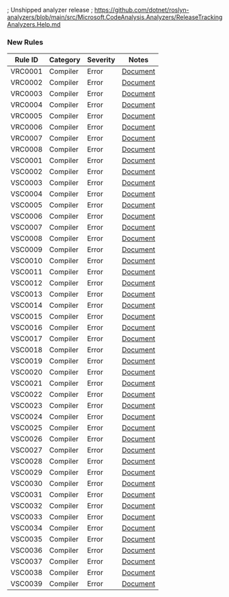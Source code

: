 ﻿; Unshipped analyzer release
; https://github.com/dotnet/roslyn-analyzers/blob/main/src/Microsoft.CodeAnalysis.Analyzers/ReleaseTrackingAnalyzers.Help.md

### New Rules

Rule ID | Category | Severity | Notes
--------|----------|----------|-------
VRC0001 | Compiler | Error | [Document](../../docs/analyzers/udon/VRC0001.md)
VRC0002 | Compiler | Error | [Document](../../docs/analyzers/udon/VRC0002.md)
VRC0003 | Compiler | Error | [Document](../../docs/analyzers/udon/VRC0003.md)
VRC0004 | Compiler | Error | [Document](../../docs/analyzers/udon/VRC0004.md)
VRC0005 | Compiler | Error | [Document](../../docs/analyzers/udon/VRC0005.md)
VRC0006 | Compiler | Error | [Document](../../docs/analyzers/udon/VRC0006.md)
VRC0007 | Compiler | Error | [Document](../../doca/analyzers/udon/VRC0007.md)
VRC0008 | Compiler | Error | [Document](../../docs/analyzers/udon/VRC0008.md)
VSC0001 | Compiler | Error | [Document](../../docs/analyzers/udonsharp/VSC0001.md)
VSC0002 | Compiler | Error | [Document](../../docs/analyzers/udonsharp/VSC0002.md)
VSC0003 | Compiler | Error | [Document](../../docs/analyzers/udonsharp/VSC0003.md)
VSC0004 | Compiler | Error | [Document](../../docs/analyzers/udonsharp/VSC0004.md)
VSC0005 | Compiler | Error | [Document](../../docs/analyzers/udonsharp/VSC0005.md)
VSC0006 | Compiler | Error | [Document](../../docs/analyzers/udonsharp/VSC0006.md)
VSC0007 | Compiler | Error | [Document](../../docs/analyzers/udonsharp/VSC0007.md)
VSC0008 | Compiler | Error | [Document](../../docs/analyzers/udonsharp/VSC0008.md)
VSC0009 | Compiler | Error | [Document](../../docs/analyzers/udonsharp/VSC0009.md)
VSC0010 | Compiler | Error | [Document](../../docs/analyzers/udonsharp/VSC0010.md)
VSC0011 | Compiler | Error | [Document](../../docs/analyzers/udonsharp/VSC0011.md)
VSC0012 | Compiler | Error | [Document](../../docs/analyzers/udonsharp/VSC0012.md)
VSC0013 | Compiler | Error | [Document](../../docs/analyzers/udonsharp/VSC0013.md)
VSC0014 | Compiler | Error | [Document](../../docs/analyzers/udonsharp/VSC0014.md)
VSC0015 | Compiler | Error | [Document](../../docs/analyzers/udonsharp/VSC0015.md)
VSC0016 | Compiler | Error | [Document](../../docs/analyzers/udonsharp/VSC0016.md)
VSC0017 | Compiler | Error | [Document](../../docs/analyzers/udonsharp/VSC0017.md)
VSC0018 | Compiler | Error | [Document](../../docs/analyzers/udonsharp/VSC0018.md)
VSC0019 | Compiler | Error | [Document](../../docs/analyzers/udonsharp/VSC0019.md)
VSC0020 | Compiler | Error | [Document](../../docs/analyzers/udonsharp/VSC0020.md)
VSC0021 | Compiler | Error | [Document](../../docs/analyzers/udonsharp/VSC0021.md)
VSC0022 | Compiler | Error | [Document](../../docs/analyzers/udonsharp/VSC0022.md)
VSC0023 | Compiler | Error | [Document](../../docs/analyzers/udonsharp/VSC0023.md)
VSC0024 | Compiler | Error | [Document](../../docs/analyzers/udonsharp/VSC0024.md)
VSC0025 | Compiler | Error | [Document](../../docs/analyzers/udonsharp/VSC0025.md)
VSC0026 | Compiler | Error | [Document](../../docs/analyzers/udonsharp/VSC0026.md)
VSC0027 | Compiler | Error | [Document](../../docs/analyzers/udonsharp/VSC0027.md)
VSC0028 | Compiler | Error | [Document](../../docs/analyzers/udonsharp/VSC0028.md)
VSC0029 | Compiler | Error | [Document](../../docs/analyzers/udonsharp/VSC0029.md)
VSC0030 | Compiler | Error | [Document](../../docs/analyzers/udonsharp/VSC0030.md)
VSC0031 | Compiler | Error | [Document](../../docs/analyzers/udonsharp/VSC0031.md)
VSC0032 | Compiler | Error | [Document](../../docs/analyzers/udonsharp/VSC0032.md)
VSC0033 | Compiler | Error | [Document](../../docs/analyzers/udonsharp/VSC0033.md)
VSC0034 | Compiler | Error | [Document](../../docs/analyzers/udonsharp/VSC0034.md)
VSC0035 | Compiler | Error | [Document](../../docs/analyzers/udonsharp/VSC0035.md)
VSC0036 | Compiler | Error | [Document](../../docs/analyzers/udonsharp/VSC0036.md)
VSC0037 | Compiler | Error | [Document](../../docs/analyzers/udonsharp/VSC0037.md)
VSC0038 | Compiler | Error | [Document](../../docs/analyzers/udonsharp/VSC0038.md)
VSC0039 | Compiler | Error | [Document](../../docs/analyzers/udonsharp/VSC0039.md)
